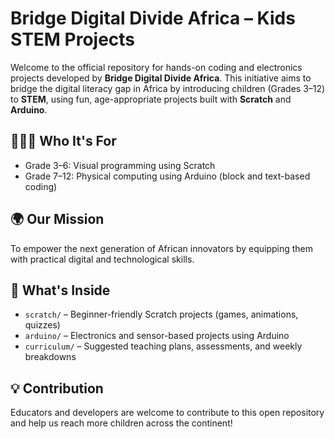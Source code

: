 
# Bridge Digital Divide Africa – Kids STEM Projects

Welcome to the official repository for hands-on coding and electronics projects developed by **Bridge Digital Divide Africa**. This initiative aims to bridge the digital literacy gap in Africa by introducing children (Grades 3–12) to **STEM**, using fun, age-appropriate projects built with **Scratch** and **Arduino**.

## 👩🏽‍🏫 Who It's For
- Grade 3–6: Visual programming using Scratch
- Grade 7–12: Physical computing using Arduino (block and text-based coding)

## 🌍 Our Mission
To empower the next generation of African innovators by equipping them with practical digital and technological skills.

## 📁 What's Inside
- `scratch/` – Beginner-friendly Scratch projects (games, animations, quizzes)
- `arduino/` – Electronics and sensor-based projects using Arduino
- `curriculum/` – Suggested teaching plans, assessments, and weekly breakdowns

## 💡 Contribution
Educators and developers are welcome to contribute to this open repository and help us reach more children across the continent!


